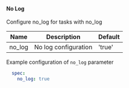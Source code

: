 #### No Log
Configure no_log for tasks with no_log

| Name   | Description          | Default |
| ------ | -------------------- | ------- |
| no_log | No log configuration | 'true'  |

Example configuration of `no_log` parameter

```yaml
  spec:
    no_log: true
```
